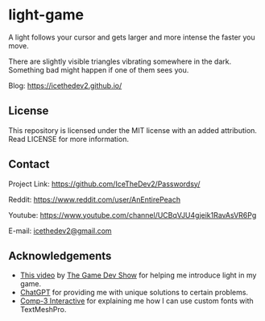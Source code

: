 # light-game
A light follows your cursor and gets larger and more intense the faster you move.

There are slightly visible triangles vibrating somewhere in the dark. Something bad might happen if one of them sees you.

Blog: https://icethedev2.github.io/

## License
This repository is licensed under the MIT license with an added attribution. Read LICENSE for more information.

## Contact
Project Link: https://github.com/IceTheDev2/Passwordsy/  

Reddit: https://www.reddit.com/user/AnEntirePeach

Youtube: https://www.youtube.com/channel/UCBqVJU4gjeik1RavAsVR6Pg

E-mail: icethedev2@gmail.com

## Acknowledgements
- [This video](https://www.youtube.com/watch?v=ACyqpLh4jrs) by [The Game Dev Show](https://www.youtube.com/@thegamedevshow8449/videos) for helping me introduce light in my game.
- [ChatGPT](https://chat.openai.com/chat) for providing me with unique solutions to certain problems.
- [Comp-3 Interactive](https://youtu.be/W11uv7jf1e4) for explaining me how I can use custom fonts with TextMeshPro.
